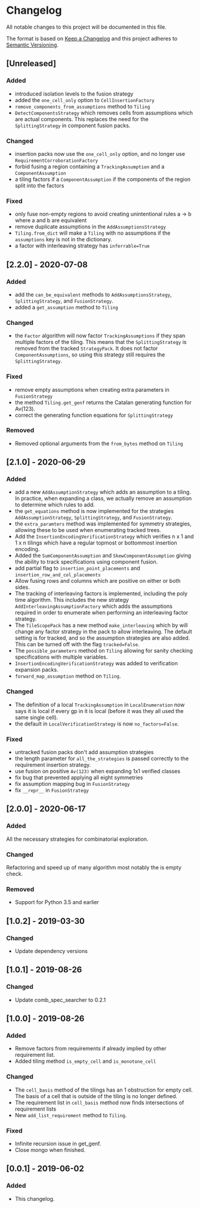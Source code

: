 # Changelog
All notable changes to this project will be documented in this file.

The format is based on [Keep a Changelog](http://keepachangelog.com/en/1.0.0/)
and this project adheres to [Semantic Versioning](http://semver.org/spec/v2.0.0.html).

## [Unreleased]
### Added
- introduced isolation levels to the fusion strategy
- added the `one_cell_only` option to `CellInsertionFactory`
- `remove_components_from_assumptions` method to `Tiling`
- `DetectComponentsStrategy` which removes cells from assumptions
   which are actual components. This replaces the need for the
   `SplittingStrategy` in component fusion packs.

### Changed
- insertion packs now use the `one_cell_only` option, and no longer use
  `RequirementCorroborationFactory`
- forbid fusing a region containing a `TrackingAssumption` and a
  `ComponentAssumption`
- a tiling factors if a `ComponentAssumption` if the components of the region
  split into the factors

### Fixed
- only fuse non-empty regions to avoid creating unintentional rules a -> b
  where a and b are equivalent
- remove duplicate assumptions in the `AddAssumptionsStrategy`
- `Tiling.from_dict` will make a `Tiling` with no assumptions if the
  `assumptions` key is not in the dictionary.
- a factor with interleaving strategy has `inferrable=True`

## [2.2.0] - 2020-07-08
### Added
- add the `can_be_equivalent` methods to `AddAssumptionsStrategy`,
  `SplittingStrategy`, and `FusionStrategy`.
- added a `get_assumption` method to `Tiling`

### Changed
- the `Factor` algorithm will now factor `TrackingAssumptions` if they span
  multiple factors of the tiling. This means that the `SplittingStrategy` is
  removed from the tracked `StrategyPack`. It does not factor
  `ComponentAssumptions`, so using this strategy still requires the
  `SplittingStrategy`.

### Fixed
- remove empty assumptions when creating extra parameters in `FusionStrategy`
- the method `Tiling.get_genf` returns the Catalan generating function for Av(123).
- correct the generating function equations for `SplittingStrategy`

### Removed
- Removed optional arguments from the `from_bytes` method on `Tiling`

## [2.1.0] - 2020-06-29
### Added
- add a new `AddAssumptionStrategy` which adds an assumption to a tiling.
  In practice, when expanding a class, we actually remove an assumption to
  determine which rules to add.
- the `get_equations` method is now implemented for the strategies
  `AddAssumptionStrategy`, `SplittingStrategy`, and `FusionStrategy`.
- the `extra_paramters` method was implemented for symmetry strategies,
  allowing these to be used when enumerating tracked trees.
- Add the `InsertionEncodingVerificationStrategy` which verifies n x 1 and
  1 x n tilings which have a regular topmost or bottommost insertion encoding.
- Added the `SumComponentAssumption` and `SkewComponentAssumption` giving the
  ability to track specifications using component fusion.
- add partial flag to `insertion_point_placements` and
  `insertion_row_and_col_placements`
- Allow fusing rows and columns which are positive on either or both sides.
- The tracking of interleaving factors is implemented, including the poly time
  algorithm. This includes the new strategy `AddInterleavingAssumptionFactory`
  which adds the assumptions required in order to enumerate when performing
  an interleaving factor strategy.
- The `TileScopePack` has a new method `make_interleaving` which by will change
  any factor strategy in the pack to allow interleaving. The default setting is
  for tracked, and so the assumption strategies are also added. This can be
  turned off with the flag `tracked=False`.
- The `possible_parameters` method on `Tiling` allowing for sanity checking
  specifications with multiple variables.
- `InsertionEncodingVerificationStrategy` was added to verification expansion
  packs.
- `forward_map_assumption` method on `Tiling`.

### Changed
- The definition of a local `TrackingAssumption` in `LocalEnumeration` now says
  it is local if every gp in it is local (before it was they all used the same
  single cell).
- the default in `LocalVerificationStrategy` is now `no_factors=False`.

### Fixed
- untracked fusion packs don't add assumption strategies
- the length parameter for `all_the_strategies` is passed correctly to the
  requirement insertion strategy.
- use fusion on positive `Av(123)` when expanding 1x1 verified classes
- fix bug that prevented applying all eight symmetries
- fix assumption mapping bug in `FusionStrategy`
- fix `__repr__` in `FusionStrategy`

## [2.0.0] - 2020-06-17
### Added
All the necessary strategies for combinatorial exploration.

### Changed
Refactoring and speed up of many algorithm most notably the is empty check.

### Removed
- Support for Python 3.5 and earlier

## [1.0.2] - 2019-03-30
### Changed
- Update dependency versions

## [1.0.1] - 2019-08-26
### Changed
- Update comb_spec_searcher to 0.2.1

## [1.0.0] - 2019-08-26
### Added
- Remove factors from requirements if already implied by other requirement
list.
- Added tiling method `is_empty_cell` and `is_monotone_cell`
### Changed
- The `cell_basis` method of the tilings has an 1 obstruction for empty cell.
  The basis of a cell that is outside of the tiling is no longer defined.
- The requirement list in `cell_basis` method now finds intersections of
  requirement lists
- New `add_list_requirement` method to `Tiling`.
### Fixed
- Infinite recursion issue in get_genf.
- Close mongo when finished.

## [0.0.1] - 2019-06-02
### Added
- This changelog.
